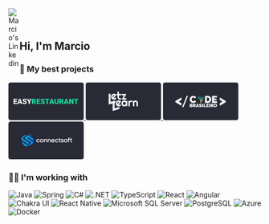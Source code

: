 <a href="https://www.linkedin.com/in/mcosta21/">
  <img align="left" alt="Marcio's Linkedin" width="22px" src="https://upload.wikimedia.org/wikipedia/commons/thumb/8/81/LinkedIn_icon.svg/2048px-LinkedIn_icon.svg.png" />
</a>

<br/>
<br/>


<h2>Hi, I'm Marcio</h2>

<h3>🌟 My best projects </h3>

<div>
  <a href="https://easyrestaurant.com.br">
    <img alt="EasyRestaurant" width="150px" src="https://github.com/mcosta21/mcosta21/blob/main/easyrestaurant.png" />
  </a>
  <a href="https://letzlearn.me">
    <img alt="Letz Learn" width="150px" src="https://github.com/mcosta21/mcosta21/blob/main/letzlearn.png" />
  </a>
  <a href="https://codebrasileiro.com">
    <img alt="Code Brasileiro" width="150px" src="https://github.com/mcosta21/mcosta21/blob/main/codebrasileiro.png" />
  </a>
  <a href="https://connectsoft.app">
    <img alt="ConnectSoft" width="150px" src="https://github.com/mcosta21/mcosta21/blob/main/connectsoft.png" />
  </a>
</div>

<h3>🧑‍💻 I'm working with </h3>

<div>
  <img alt="Java" src="https://img.shields.io/badge/Java-ED8B00?style=for-the-badge&logo=java&logoColor=white" />
  <img alt="Spring" src="https://img.shields.io/badge/Spring-6DB33F?style=for-the-badge&logo=spring&logoColor=white" />
  
  
  <img alt="C#" src="https://img.shields.io/badge/C%23-239120?style=for-the-badge&logo=c-sharp&logoColor=white" />
  <img alt=".NET" src="https://img.shields.io/badge/.NET-5C2D91?style=for-the-badge&logo=.net&logoColor=white" />
  
  
  <img alt="TypeScript" src="https://img.shields.io/badge/TypeScript-007ACC?style=for-the-badge&logo=typescript&logoColor=white" />
  <img alt="React" src="https://img.shields.io/badge/React-20232A?style=for-the-badge&logo=react&logoColor=61DAFB" />
  <img alt="Angular" src="https://img.shields.io/badge/Angular-DD0031?style=for-the-badge&logo=angular&logoColor=white" />
  <img alt="Chakra UI" src="https://img.shields.io/badge/Chakra--UI-319795?style=for-the-badge&logo=chakra-ui&logoColor=white" />
  
  <img alt="React Native" src="https://img.shields.io/badge/React_Native-20232A?style=for-the-badge&logo=react&logoColor=61DAFB" />
  
  <img alt="Microsoft SQL Server" src="https://img.shields.io/badge/Microsoft%20SQL%20Server-CC2927?style=for-the-badge&logo=microsoft%20sql%20server&logoColor=white" />
  <img alt="PostgreSQL" src="https://img.shields.io/badge/PostgreSQL-316192?style=for-the-badge&logo=postgresql&logoColor=white" />
  <!--<img alt="Redis" src="https://img.shields.io/badge/redis-%23DD0031.svg?&style=for-the-badge&logo=redis&logoColor=white" />-->
  
  <img alt="Azure" src="https://img.shields.io/badge/Microsoft_Azure-0089D6?style=for-the-badge&logo=microsoft-azure&logoColor=white" />
  <img alt="Docker" src="https://img.shields.io/badge/Docker-2CA5E0?style=for-the-badge&logo=docker&logoColor=white" />
  
</div>
<!--
<h3>GitHub Stats</h3>
<div>
<img alt="Marcio's github stats" height="210" src="https://github-readme-stats.vercel.app/api?username=mcosta21&theme=dracula&show_icons=true&hide_border=true" />
-->
<!--
<img alt="Marcio's github stats" height="210" src="https://github-readme-stats.vercel.app/api/top-langs/?username=mcosta21&theme=dracula&hide_border=true" />
</div>
-->
<!--
<hr/>
<img align="right" src="https://visitor-badge.glitch.me/badge?page_id=mcosta21.mcosta21"/>
-->
